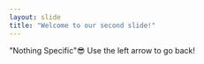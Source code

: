 ```yaml
---
layout: slide
title: "Welcome to our second slide!"
---
```

"Nothing Specific"😎
Use the left arrow to go back!
